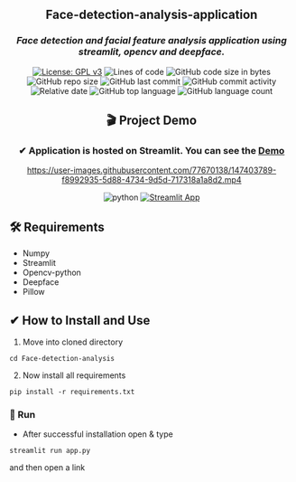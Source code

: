 <div align = "center">

 <h2> Face-detection-analysis-application </h2>
<h3> <i> Face detection and facial feature analysis application using streamlit, opencv and deepface. </i> </h3>
  
[![License: GPL v3](https://img.shields.io/badge/License-GPLv3-ff2d55.svg)](https://www.gnu.org/licenses/gpl-3.0)
![Lines of code](https://img.shields.io/tokei/lines/github/7Vivek/Face-detection-analysis?color=5856d6)
![GitHub code size in bytes](https://img.shields.io/github/languages/code-size/7Vivek/Face-detection-analysis?color=ff9500)
![GitHub repo size](https://img.shields.io/github/repo-size/7Vivek/Face-detection-analysis?color=5ac8fa)
![GitHub last commit](https://img.shields.io/github/last-commit/7Vivek/Face-detection-analysis?color=4cd964)
![GitHub commit activity](https://img.shields.io/github/commit-activity/w/7Vivek/Face-detection-analysis?color=dd04fa)
![Relative date](https://img.shields.io/date/1637653455?color=1c80f6)
![GitHub top language](https://img.shields.io/github/languages/top/7Vivek/Face-detection-analysis?color=ffff66)
![GitHub language count](https://img.shields.io/github/languages/count/7Vivek/Face-detection-analysis?color=04e2b5)
  
<h2 align = "center"> 🎬 Project Demo </h2>
<h3 align = "center"> ✔ Application is hosted on Streamlit. You can see the <a href="https://share.streamlit.io/7vivek/face-detection-analysis/main/app.py">Demo</a></h3>

https://user-images.githubusercontent.com/77670138/147403789-f8992935-5d88-4734-9d5d-717318a1a8d2.mp4

![python](https://img.shields.io/badge/Python-FFD43B?style=for-the-badge&logo=python&logoColor=darkgreen)
[![Streamlit App](https://img.shields.io/badge/Open_in_Streamlit-FF4B4B?style=for-the-badge&logo=Streamlit&logoColor=white)](https://share.streamlit.io/7vivek/face-detection-analysis/main/app.py)
  
  </div>
  
  <h2> 🛠️ Requirements </h2>

- Numpy
- Streamlit
- Opencv-python
- Deepface
- Pillow

<h2> ✔ How to Install and Use </h2>

1. Move into cloned directory
```
cd Face-detection-analysis
```
2. Now install all requirements
```
pip install -r requirements.txt
```
### 🚀 Run
- After successful installation open & type
```
streamlit run app.py
```
and then open a link

